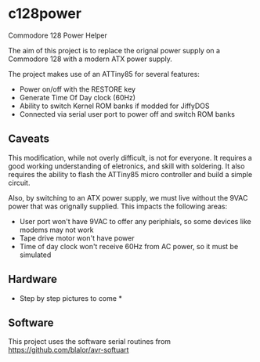 c128power
=========

Commodore 128 Power Helper

The aim of this project is to replace the orignal power supply
on a Commodore 128 with a modern ATX power supply.

The project makes use of an ATTiny85 for several features:

- Power on/off with the RESTORE key
- Generate Time Of Day clock (60Hz)
- Ability to switch Kernel ROM banks if modded for JiffyDOS
- Connected via serial user port to power off and switch ROM banks


Caveats
-------

This modification, while not overly difficult, is not for everyone.
It requires a good working understanding of eletronics, and skill 
with soldering.  It also requires the ability to flash the ATTiny85 
micro controller and build a simple circuit.

Also, by switching to an ATX power supply, we must live without the 9VAC
power that was orignally supplied.  This impacts the following areas:

- User port won't have 9VAC to offer any periphials, so some devices
  like modems may not work
- Tape drive motor won't have power
- Time of day clock won't receive 60Hz from AC power, so it must be 
  simulated


Hardware
--------

* Step by step pictures to come *


Software
--------

This project uses the software serial routines from 
https://github.com/blalor/avr-softuart


